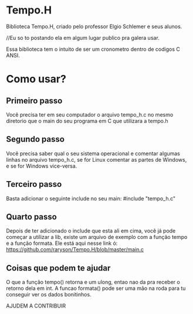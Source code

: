 # Tempo.H

Biblioteca Tempo.H, criado pelo professor Elgio Schlemer e seus alunos.

//Eu so to postando ela em algum lugar publico pra galera usar.

Essa biblioteca tem o intuito de ser um cronometro dentro de codigos C ANSI.

# Como usar?


## Primeiro passo

Você precisa ter em seu computador o arquivo tempo_h.c no mesmo diretorio que o main do seu programa em C que utilizara a tempo.h

## Segundo passo

Você precisa saber qual o seu sistema operacional e comentar algumas linhas no arquivo tempo_h.c, se for Linux comentar as partes de Windows, e se for Windows vice-versa.

## Terceiro passo

Basta adicionar o seguinte include no seu main:
#include "tempo_h.c"

## Quarto passo

Depois de ter adicionado o include que esta ali em cima, você já pode começar a utilizar a lib, existe um arquivo de exemplo com a função tempo e a função formata. Ele está aqui nesse link ó:
https://github.com/raryson/Tempo.H/blob/master/main.c


## Coisas que podem te ajudar

O que a função tempo() retorna e um ulong, entao nao da pra receber o retorno dela em int.
A funcao formata() pode ser uma mão na roda para tu conseguir ver os dados bonitinhos.

AJUDEM A CONTRIBUIR

